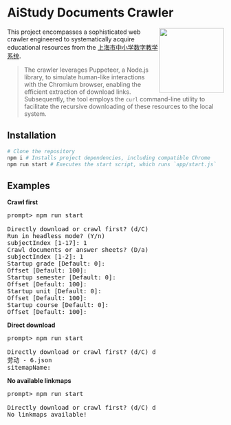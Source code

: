 # AiStudy Documents Crawler

<img src="https://github.com/user-attachments/assets/4b1bfcf1-8d6d-4844-8e74-c052b6282634" height="150" align="right"/>

This project encompasses a sophisticated web crawler engineered to systematically acquire educational resources from the [上海市中小学数字教学系统](https://sz-api.ai-study.net/).

> The crawler leverages Puppeteer, a Node.js library, to simulate human-like interactions with the Chromium browser, enabling the efficient extraction of download links.
> Subsequently, the tool employs the `curl` command-line utility to facilitate the recursive downloading of these resources to the local system.

## Installation

```bash
# Clone the repository
npm i # Installs project dependencies, including compatible Chrome
npm run start # Executes the start script, which runs `app/start.js`
```

## Examples

**Crawl first**

<pre>
prompt> npm run start

Directly download or crawl first? (d/C) 
Run in headless mode? (Y/n) 
subjectIndex [1-17]: 1
Crawl documents or answer sheets? (D/a) 
subjectIndex [1-2]: 1
Startup grade [Default: 0]: 
Offset [Default: 100]: 
Startup semester [Default: 0]: 
Offset [Default: 100]: 
Startup unit [Default: 0]: 
Offset [Default: 100]: 
Startup course [Default: 0]: 
Offset [Default: 100]: 
</pre>

**Direct download**

<pre>
prompt> npm run start

Directly download or crawl first? (d/C) d
劳动 - 6.json
sitemapName:
</pre>

**No available linkmaps**

<pre>
prompt> npm run start

Directly download or crawl first? (d/C) d
No linkmaps available!
</pre>
